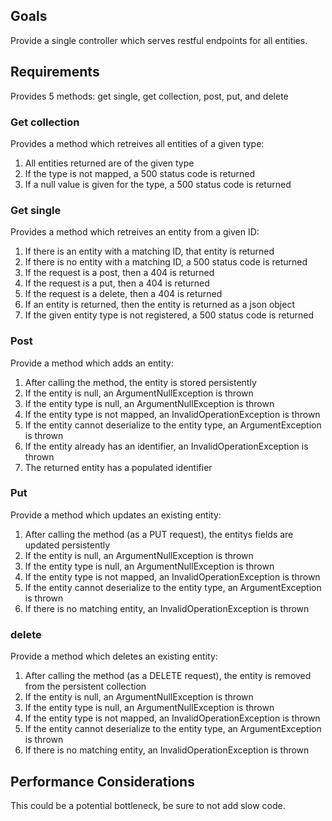 ﻿## Goals
Provide a single controller which serves restful endpoints for all entities.


## Requirements
Provides 5 methods: get single, get collection, post, put, and delete

### Get collection
Provides a method which retreives all entities of a given type:
1. All entities returned are of the given type
2. If the type is not mapped, a 500 status code is returned
3. If a null value is given for the type, a 500 status code is returned

### Get single
Provides a method which retreives an entity from a given ID:
1. If there is an entity with a matching ID, that entity is returned
2. If there is no entity with a matching ID, a 500 status code is returned
3. If the request is a post, then a 404 is returned
4. If the request is a put, then a 404 is returned
5. If the request is a delete, then a 404 is returned
6. If an entity is returned, then the entity is returned as a json object
7. If the given entity type is not registered, a 500 status code is returned

### Post
Provide a method which adds an entity:
1. After calling the method, the entity is stored persistently
2. If the entity is null, an ArgumentNullException is thrown
3. If the entity type is null, an ArgumentNullException is thrown
4. If the entity type is not mapped, an InvalidOperationException is thrown
5. If the entity cannot deserialize to the entity type, an ArgumentException is thrown
6. If the entity already has an identifier, an InvalidOperationException is thrown
7. The returned entity has a populated identifier

### Put
Provide a method which updates an existing entity:
1. After calling the method (as a PUT request), the entitys fields are updated persistently
2. If the entity is null, an ArgumentNullException is thrown
3. If the entity type is null, an ArgumentNullException is thrown
4. If the entity type is not mapped, an InvalidOperationException is thrown
5. If the entity cannot deserialize to the entity type, an ArgumentException is thrown
6. If there is no matching entity, an InvalidOperationException is thrown

### delete
Provide a method which deletes an existing entity:
1. After calling the method (as a DELETE request), the entity is removed from the persistent collection
2. If the entity is null, an ArgumentNullException is thrown
3. If the entity type is null, an ArgumentNullException is thrown
4. If the entity type is not mapped, an InvalidOperationException is thrown
5. If the entity cannot deserialize to the entity type, an ArgumentException is thrown
6. If there is no matching entity, an InvalidOperationException is thrown

## Performance Considerations
This could be a potential bottleneck, be sure to not add slow code.